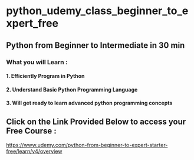 # python_udemy_class_beginner_to_expert_free
## Python from Beginner to Intermediate in 30 min
### What you will Learn :
#### 1. Efficiently Program in Python
#### 2. Understand Basic Python Programming Language
#### 3. Will get ready to learn advanced python programming concepts
## Click on the Link Provided Below to access your Free Course :
https://www.udemy.com/python-from-beginner-to-expert-starter-free/learn/v4/overview

